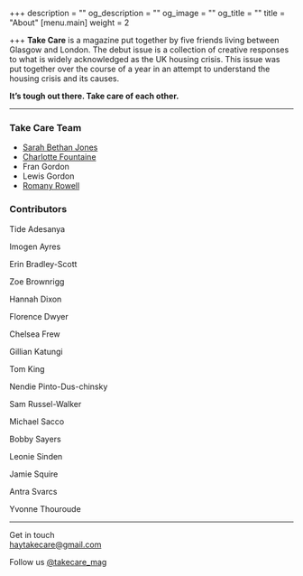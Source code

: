 +++
description = ""
og_description = ""
og_image = ""
og_title = ""
title = "About"
[menu.main]
weight = 2

+++
**Take Care** is a magazine put together by five friends living between Glasgow and London. The debut issue is a collection of creative responses to what is widely acknowledged as the UK housing crisis. This issue was put together over the course of a year in an attempt to understand the housing crisis and its causes.

**It’s tough out there. Take care of each other.**

***

### Take Care Team

* [Sarah Bethan Jones](https://www.instagram.com/sbj_____/)
* [Charlotte Fountaine](http://www.charlottefountaine.com/)
* Fran Gordon
* Lewis Gordon
* [Romany Rowell](http://www.romanyrowell.com/)

### Contributors

Tide	Adesanya

Imogen Ayres

Erin	Bradley-Scott

Zoe	Brownrigg

Hannah Dixon

Florence Dwyer

Chelsea Frew

Gillian Katungi

Tom King

Nendie Pinto-Dus-chinsky

Sam	Russel-Walker

Michael Sacco

Bobby Sayers

Leonie Sinden

Jamie Squire

Antra Svarcs

Yvonne Thouroude

***

Get in touch  
[haytakecare@gmail.com](mailto:haytakecare@gmail.com)

Follow us [@takecare_mag](https://instagram.com/takecare_mag)